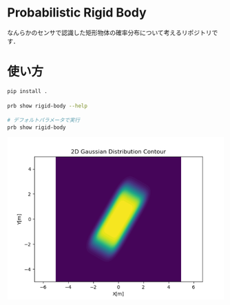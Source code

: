 # Probabilistic Rigid Body

なんらかのセンサで認識した矩形物体の確率分布について考えるリポジトリです．

# 使い方

```bash
pip install .

prb show rigid-body --help

# デフォルトパラメータで実行
prb show rigid-body
```

![prb-default](.images/prb-default.png)
